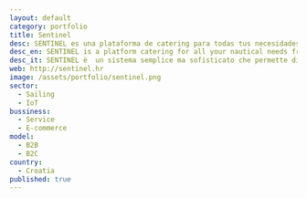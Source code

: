 ```yaml
---
layout: default
category: portfolio
title: Sentinel
desc: SENTINEL es una plataforma de catering para todas tus necesidades náuticas desde la seguridad hasta la compra de provisiones.
desc_en: SENTINEL is a platform catering for all your nautical needs from safety to buying provisions.
desc_it: SENTINEL è  un sistema semplice ma sofisticato che permette di monitorare la propria imbarcazione in qualsiasi momento, mediante l’uso di un hub principale e di una rete di sensori.
web: http://sentinel.hr
image: /assets/portfolio/sentinel.png
sector: 
  - Sailing
  - IoT
bussiness: 
  - Service
  - E-commerce
model:
  - B2B
  - B2C
country: 
  - Croatia
published: true
---
```

